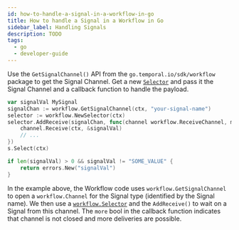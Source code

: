 ```yaml
---
id: how-to-handle-a-signal-in-a-workflow-in-go
title: How to handle a Signal in a Workflow in Go
sidebar_label: Handling Signals
description: TODO
tags:
  - go
  - developer-guide
---
```


Use the `GetSignalChannel()` API from the `go.temporal.io/sdk/workflow` package to get the Signal Channel.
Get a new [`Selector`](https://pkg.go.dev/go.temporal.io/sdk/workflow#Selector) and pass it the Signal Channel and a callback function to handle the payload.

```go
var signalVal MySignal
signalChan := workflow.GetSignalChannel(ctx, "your-signal-name")
selector := workflow.NewSelector(ctx)
selector.AddReceive(signalChan, func(channel workflow.ReceiveChannel, more bool) {
    channel.Receive(ctx, &signalVal)
    // ...
})
s.Select(ctx)

if len(signalVal) > 0 && signalVal != "SOME_VALUE" {
    return errors.New("signalVal")
}
```

In the example above, the Workflow code uses `workflow.GetSignalChannel` to open a `workflow.Channel` for the Signal type (identified by the Signal name).
We then use a [`workflow.Selector`](https://docs.temporal.io/docs/go/selectors) and the `AddReceive()` to wait on a Signal from this channel.
The `more` bool in the callback function indicates that channel is not closed and more deliveries are possible.
